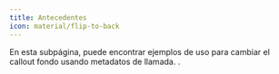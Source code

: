 ```yaml
---
title: Antecedentes
icon: material/flip-to-back
---
```


En esta subpágina, puede encontrar ejemplos de uso para cambiar el callout
fondo usando metadatos de llamada.
.
